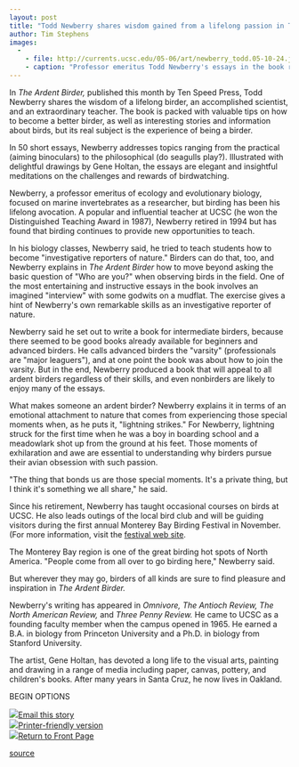 ```yaml
---
layout: post
title: "Todd Newberry shares wisdom gained from a lifelong passion in The Ardent Birder"
author: Tim Stephens
images:
  -
    - file: http://currents.ucsc.edu/05-06/art/newberry_todd.05-10-24.jpg
    - caption: "Professor emeritus Todd Newberry's essays in the book range from the practical to the philosophical. Photo: Tim Stephens"
---
```


In _The Ardent Birder,_ published this month by Ten Speed Press, Todd Newberry shares the wisdom of a lifelong birder, an accomplished scientist, and an extraordinary teacher. The book is packed with valuable tips on how to become a better birder, as well as interesting stories and information about birds, but its real subject is the experience of being a birder.

In 50 short essays, Newberry addresses topics ranging from the practical (aiming binoculars) to the philosophical (do seagulls play?). Illustrated with delightful drawings by Gene Holtan, the essays are elegant and insightful meditations on the challenges and rewards of birdwatching.

Newberry, a professor emeritus of ecology and evolutionary biology, focused on marine invertebrates as a researcher, but birding has been his lifelong avocation. A popular and influential teacher at UCSC (he won the Distinguished Teaching Award in 1987), Newberry retired in 1994 but has found that birding continues to provide new opportunities to teach.

In his biology classes, Newberry said, he tried to teach students how to become "investigative reporters of nature." Birders can do that, too, and Newberry explains in _The Ardent Birder_ how to move beyond asking the basic question of "Who are you?" when observing birds in the field. One of the most entertaining and instructive essays in the book involves an imagined "interview" with some godwits on a mudflat. The exercise gives a hint of Newberry's own remarkable skills as an investigative reporter of nature.

Newberry said he set out to write a book for intermediate birders, because there seemed to be good books already available for beginners and advanced birders. He calls advanced birders the "varsity" (professionals are "major leaguers"), and at one point the book was about how to join the varsity. But in the end, Newberry produced a book that will appeal to all ardent birders regardless of their skills, and even nonbirders are likely to enjoy many of the essays.

What makes someone an ardent birder? Newberry explains it in terms of an emotional attachment to nature that comes from experiencing those special moments when, as he puts it, "lightning strikes." For Newberry, lightning struck for the first time when he was a boy in boarding school and a meadowlark shot up from the ground at his feet. Those moments of exhilaration and awe are essential to understanding why birders pursue their avian obsession with such passion.

"The thing that bonds us are those special moments. It's a private thing, but I think it's something we all share," he said.

Since his retirement, Newberry has taught occasional courses on birds at UCSC. He also leads outings of the local bird club and will be guiding visitors during the first annual Monterey Bay Birding Festival in November. (For more information, visit the [festival web site][1].

The Monterey Bay region is one of the great birding hot spots of North America. "People come from all over to go birding here," Newberry said.

But wherever they may go, birders of all kinds are sure to find pleasure and inspiration in _The Ardent Birder._

Newberry's writing has appeared in _Omnivore, The Antioch Review, The North American Review,_ and _Three Penny Review._ He came to UCSC as a founding faculty member when the campus opened in 1965. He earned a B.A. in biology from Princeton University and a Ph.D. in biology from Stanford University.

The artist, Gene Holtan, has devoted a long life to the visual arts, painting and drawing in a range of media including paper, canvas, pottery, and children's books. After many years in Santa Cruz, he now lives in Oakland.

BEGIN OPTIONS

![][2][Email this story][3]  
![][2][Printer-friendly version][4]  
![][2][Return to Front Page][5]

[1]: http://www.montereybaybirding.org/
[2]: ../../images/bulletarrow.gif
[3]: javascript:url();document.f1.submit();
[4]: javascript:popUp();
[5]: http://currents.ucsc.edu/

[source](http://www1.ucsc.edu/currents/05-06/10-24/birds.asp "Permalink to birds")
